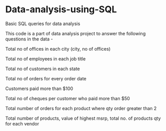 # Data-analysis-using-SQL
Basic SQL queries for data analysis 

This code is a part of data analysis project to answer the following questions in the data -

Total no of offices in each city (city, no of offices)

Total no of employees in each job title 

Total no of customers in each state

Total no of orders for every order date

Customers paid more than $100

Total no of cheques per customer who paid more than $50

Total number of orders for each product where qty order greater than 2

Total number of products, value of highest msrp, total no. of products qty for each vendor
